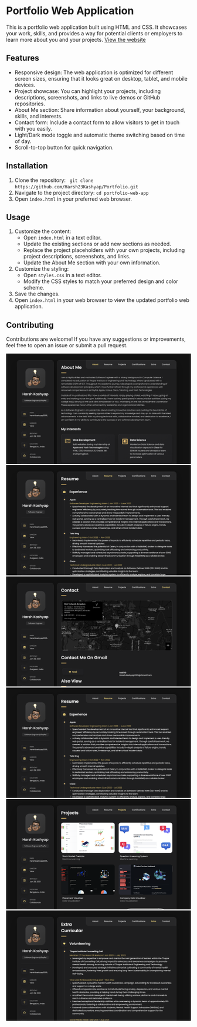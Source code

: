 # Portfolio Web Application

This is a portfolio web application built using HTML and CSS. It showcases your work, skills, and provides a way for potential clients or employers to learn more about you and your projects. <a href="https://harshkashyapportfolio.netlify.app/">View the website</a>

## Features
  
- Responsive design: The web application is optimized for different screen sizes, ensuring that it looks great on desktop, tablet, and mobile devices.
- Project showcase: You can highlight your projects, including descriptions, screenshots, and links to live demos or GitHub repositories.
- About Me section: Share information about yourself, your background, skills, and interests.
- Contact form: Include a contact form to allow visitors to get in touch with you easily.
- Light/Dark mode toggle and automatic theme switching based on time of day.
- Scroll-to-top button for quick navigation.
 
## Installation

1. Clone the repository: ` git clone https://github.com/Harsh23Kashyap/Portfolio.git`
2. Navigate to the project directory: `cd portfolio-web-app`
3. Open `index.html` in your preferred web browser.

## Usage

1. Customize the content:
   - Open `index.html` in a text editor.
   - Update the existing sections or add new sections as needed.
   - Replace the project placeholders with your own projects, including project descriptions, screenshots, and links.
   - Update the About Me section with your own information.
2. Customize the styling:
   - Open `styles.css` in a text editor.
   - Modify the CSS styles to match your preferred design and color scheme.
3. Save the changes.
4. Open `index.html` in your web browser to view the updated portfolio web application.

## Contributing

Contributions are welcome! If you have any suggestions or improvements, feel free to open an issue or submit a pull request.


![Main Page](https://github.com/Harsh23Kashyap/Portfolio/blob/main/assets/SS1.png)
![Resume](https://github.com/Harsh23Kashyap/Portfolio/blob/main/assets/SS2.png)
![Projects](https://github.com/Harsh23Kashyap/Portfolio/blob/main/assets/SS6.png)
![Certifications](https://github.com/Harsh23Kashyap/Portfolio/blob/main/assets/SS3.png)
![Extra](https://github.com/Harsh23Kashyap/Portfolio/blob/main/assets/SS4.png)
![Contact](https://github.com/Harsh23Kashyap/Portfolio/blob/main/assets/SS5.png)

